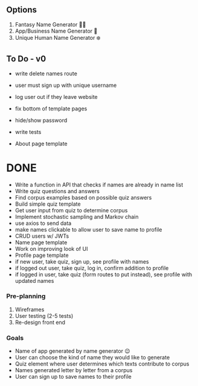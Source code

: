 ## Options
1. Fantasy Name Generator 🧚‍♂️
2. App/Business Name Generator 📱
3. Unique Human Name Generator ❄️

## To Do - v0
- write delete names route
- user must sign up with unique username
- log user out if they leave website
- fix bottom of template pages
- hide/show password

- write tests
- About page template

# DONE
- Write a function in API that checks if names are already in name list
- Write quiz questions and answers
- Find corpus examples based on possible quiz answers
- Build simple quiz template
- Get user input from quiz to determine corpus
- Implement stochastic sampling and Markov chain
- use axios to send data
- make names clickable to allow user to save name to profile
- CRUD users w/ JWTs
- Name page template
- Work on improving look of UI
- Profile page template
- if new user, take quiz, sign up, see profile with names
- if logged out user, take quiz, log in, confirm addition to profile
- if logged in user, take quiz (form routes to put instead), see profile with updated names
### Pre-planning
1. Wireframes
2. User testing (2-5 tests)
3. Re-design front end
### Goals
- Name of app generated by name generator 😉
- User can choose the kind of name they would like to generate
- Quiz element where user determines which texts contribute to corpus
- Names generated letter by letter from a corpus
- User can sign up to save names to their profile
